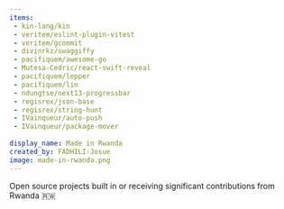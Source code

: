 ```yaml
---
items:
 - kin-lang/kin
 - veritem/eslint-plugin-vitest
 - veritem/gcommit
 - divinrkz/swaggiffy
 - pacifiquem/awesome-go
 - Mutesa-Cedric/react-swift-reveal
 - pacifiquem/lepper
 - pacifiquem/lin
 - ndungtse/next13-progressbar
 - regisrex/json-base
 - regisrex/string-hunt
 - IVainqueur/auto-push
 - IVainqueur/package-mover
  
display_name: Made in Rwanda
created_by: FADHILI-Josue
image: made-in-rwanda.png
---
```

Open source projects built in or receiving significant contributions from Rwanda :rwanda:
